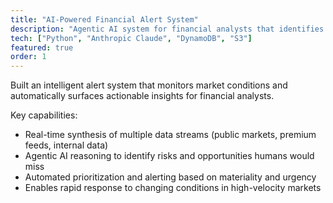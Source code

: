```yaml
---
title: "AI-Powered Financial Alert System"
description: "Agentic AI system for financial analysts that identifies market risks and opportunities by synthesizing public, premium, and internal data sources in real-time."
tech: ["Python", "Anthropic Claude", "DynamoDB", "S3"]
featured: true
order: 1
---
```


Built an intelligent alert system that monitors market conditions and automatically surfaces actionable insights for financial analysts.

Key capabilities:

- Real-time synthesis of multiple data streams (public markets, premium feeds, internal data)
- Agentic AI reasoning to identify risks and opportunities humans would miss
- Automated prioritization and alerting based on materiality and urgency
- Enables rapid response to changing conditions in high-velocity markets
